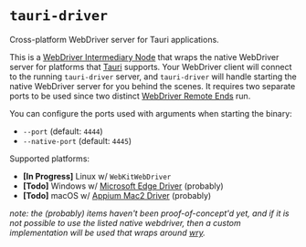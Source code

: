 # `tauri-driver`

Cross-platform WebDriver server for Tauri applications.

This is a [WebDriver Intermediary Node] that wraps the native WebDriver server
for platforms that [Tauri] supports. Your WebDriver client will connect to the
running `tauri-driver` server, and `tauri-driver` will handle starting the
native WebDriver server for you behind the scenes. It requires two separate
ports to be used since two distinct [WebDriver Remote Ends] run.

You can configure the ports used with arguments when starting the binary:
* `--port` (default: `4444`)
* `--native-port` (default: `4445`)

Supported platforms:
* **[In Progress]** Linux w/ `WebKitWebDriver`
* **[Todo]** Windows w/ [Microsoft Edge Driver] (probably)
* **[Todo]** macOS w/ [Appium Mac2 Driver] (probably)

_note: the (probably) items haven't been proof-of-concept'd yet, and if it is
not possible to use the listed native webdriver, then a custom implementation
will be used that wraps around [wry]._

[WebDriver Intermediary Node]: https://www.w3.org/TR/webdriver/#dfn-intermediary-nodes
[WebDriver Remote Ends]: https://www.w3.org/TR/webdriver/#dfn-remote-ends
[Microsoft Edge Driver]: https://developer.microsoft.com/en-us/microsoft-edge/tools/webdriver/
[Appium Mac2 Driver]: https://github.com/appium/appium-mac2-driver
[wry]: https://github.com/tauri-apps/wry
[Tauri]: https://github.com/tauri-apps/tauri
